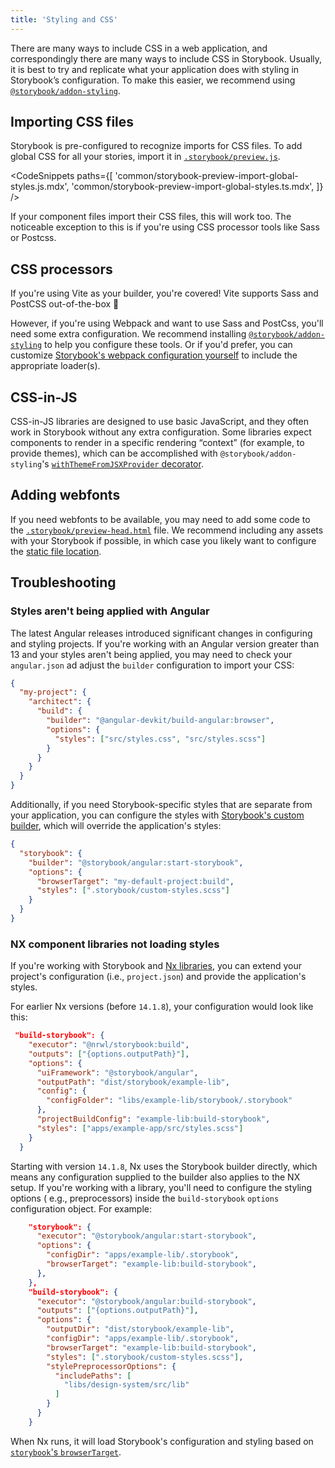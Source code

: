 ```yaml
---
title: 'Styling and CSS'
---
```


There are many ways to include CSS in a web application, and correspondingly there are many ways to include CSS in Storybook. Usually, it is best to try and replicate what your application does with styling in Storybook’s configuration. To make this easier, we recommend using [`@storybook/addon-styling`](https://github.com/storybookjs/addon-styling).

## Importing CSS files

Storybook is pre-configured to recognize imports for CSS files. To add global CSS for all your stories, import it in [`.storybook/preview.js`](./overview.md#configure-story-rendering).

<!-- prettier-ignore-start -->

<CodeSnippets
  paths={[
    'common/storybook-preview-import-global-styles.js.mdx',
    'common/storybook-preview-import-global-styles.ts.mdx',
  ]}
/>

<!-- prettier-ignore-end -->

If your component files import their CSS files, this will work too. The noticeable exception to this is if you're using CSS processor tools like Sass or Postcss.

## CSS processors

If you're using Vite as your builder, you're covered! Vite supports Sass and PostCSS out-of-the-box 🎉

However, if you're using Webpack and want to use Sass and PostCss, you'll need some extra configuration. We recommend installing [`@storybook/addon-styling`](https://github.com/storybookjs/addon-styling#storybookaddon-styling) to help you configure these tools. Or if you'd prefer, you can customize [Storybook's webpack configuration yourself](../builders/webpack.md#override-the-default-configuration) to include the appropriate loader(s).

## CSS-in-JS

CSS-in-JS libraries are designed to use basic JavaScript, and they often work in Storybook without any extra configuration. Some libraries expect components to render in a specific rendering “context” (for example, to provide themes), which can be accomplished with `@storybook/addon-styling`'s [`withThemeFromJSXProvider` decorator](https://github.com/storybookjs/addon-styling/blob/next/docs/api.md#withthemefromjsxprovider).

## Adding webfonts

If you need webfonts to be available, you may need to add some code to the [`.storybook/preview-head.html`](./story-rendering.md#adding-to-head) file. We recommend including any assets with your Storybook if possible, in which case you likely want to configure the [static file location](./images-and-assets.md#serving-static-files-via-storybook-configuration).

<IfRenderer renderer='angular'>

## Troubleshooting

### Styles aren't being applied with Angular

The latest Angular releases introduced significant changes in configuring and styling projects. If you're working with an Angular version greater than 13 and your styles aren't being applied, you may need to check your `angular.json` ad adjust the `builder` configuration to import your CSS:

```json
{
  "my-project": {
    "architect": {
      "build": {
        "builder": "@angular-devkit/build-angular:browser",
        "options": {
          "styles": ["src/styles.css", "src/styles.scss"]
        }
      }
    }
  }
}
```

Additionally, if you need Storybook-specific styles that are separate from your application, you can configure the styles with [Storybook's custom builder](../get-started/install.md#troubleshooting), which will override the application's styles:

```json
{
  "storybook": {
    "builder": "@storybook/angular:start-storybook",
    "options": {
      "browserTarget": "my-default-project:build",
      "styles": [".storybook/custom-styles.scss"]
    }
  }
}
```

### NX component libraries not loading styles

If you're working with Storybook and [Nx libraries](https://nx.dev/structure/library-types),
you can extend your project's configuration (i.e., `project.json`) and provide the application's styles.

For earlier Nx versions (before `14.1.8`), your configuration would look like this:

```json
 "build-storybook": {
    "executor": "@nrwl/storybook:build",
    "outputs": ["{options.outputPath}"],
    "options": {
      "uiFramework": "@storybook/angular",
      "outputPath": "dist/storybook/example-lib",
      "config": {
        "configFolder": "libs/example-lib/storybook/.storybook"
      },
      "projectBuildConfig": "example-lib:build-storybook",
      "styles": ["apps/example-app/src/styles.scss"]
    }
  }
```

Starting with version `14.1.8`, Nx uses the Storybook builder directly, which means any configuration supplied to the builder also applies to the NX setup. If you're working with a library, you'll need to configure the styling options ( e.g., preprocessors) inside the `build-storybook` `options` configuration object. For example:

```json
    "storybook": {
      "executor": "@storybook/angular:start-storybook",
      "options": {
        "configDir": "apps/example-lib/.storybook",
        "browserTarget": "example-lib:build-storybook",
      },
    },
    "build-storybook": {
      "executor": "@storybook/angular:build-storybook",
      "outputs": ["{options.outputPath}"],
      "options": {
        "outputDir": "dist/storybook/example-lib",
        "configDir": "apps/example-lib/.storybook",
        "browserTarget": "example-lib:build-storybook",
        "styles": [".storybook/custom-styles.scss"],
        "stylePreprocessorOptions": {
          "includePaths": [
            "libs/design-system/src/lib"
          ]
        }
      }
    }
```

When Nx runs, it will load Storybook's configuration and styling based on [`storybook`'s `browserTarget`](https://nx.dev/storybook/extra-topics-for-angular-projects#setting-up-browsertarget).

</IfRenderer>
